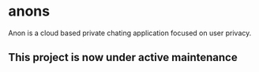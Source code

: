 # anons
Anon is a cloud based private chating application focused on user privacy.
## This project is now under active maintenance 